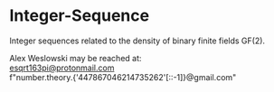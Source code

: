 # Integer-Sequence

Integer sequences related to the density of binary finite fields GF(2). 

Alex Weslowski may be reached at: <br>
esqrt163pi@protonmail.com  <br>
f"number.theory.{'447867046214735262'[::-1]}@gmail.com"
